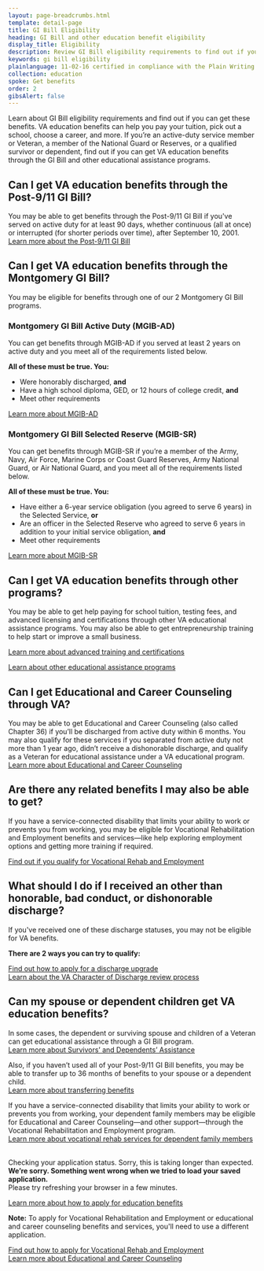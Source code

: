 ```yaml
---
layout: page-breadcrumbs.html
template: detail-page
title: GI Bill Eligibility
heading: GI Bill and other education benefit eligibility
display_title: Eligibility
description: Review GI Bill eligibility requirements to find out if you can get help paying for school or training. You can also find out if you qualify for other VA education benefits as a Veteran, service member, Reservist, National Guard Soldier, or qualified survivor or dependent.
keywords: gi bill eligibility
plainlanguage: 11-02-16 certified in compliance with the Plain Writing Act
collection: education
spoke: Get benefits
order: 2
gibsAlert: false
---
```

<div itemscope itemtype="http://schema.org/FAQPage">
<div class="va-introtext" itemprop="description" >

Learn about GI Bill eligibility requirements and find out if you can get these benefits. VA education benefits can help you pay your tuition, pick out a school, choose a career, and more. If you’re an active-duty service member or Veteran, a member of the National Guard or Reserves, or a qualified survivor or dependent, find out if you can get VA education benefits through the GI Bill and other educational assistance programs.

</div>

## Can I get VA education benefits through the Post-9/11 GI Bill?

You may be able to get benefits through the Post-9/11 GI Bill if you've served on active duty for at least 90 days, whether continuous (all at once) or interrupted (for shorter periods over time), after September 10, 2001. <br>
[Learn more about the Post-9/11 GI Bill](/education/about-gi-bill-benefits/post-9-11/)

## Can I get VA education benefits through the Montgomery GI Bill?

You may be eligible for benefits through one of our 2 Montgomery GI Bill programs.

### Montgomery GI Bill Active Duty (MGIB-AD)

You can get benefits through MGIB-AD if you served at least 2 years on active duty and you meet all of the requirements listed below.

**All of these must be true. You:**

- Were honorably discharged, **and**
- Have a high school diploma, GED, or 12 hours of college credit, **and**
- Meet other requirements

[Learn more about MGIB-AD](/education/about-gi-bill-benefits/montgomery-active-duty/)

### Montgomery GI Bill Selected Reserve (MGIB-SR)

You can get benefits through MGIB-SR if you’re a member of the Army, Navy, Air Force, Marine Corps or Coast Guard Reserves, Army National Guard, or Air National Guard, and you meet all of the requirements listed below.

**All of these must be true. You:**
- Have either a 6-year service obligation (you agreed to serve 6 years) in the Selected Service, **or**
- Are an officer in the Selected Reserve who agreed to serve 6 years in addition to your initial service obligation, **and**
- Meet other requirements

[Learn more about MGIB-SR](/education/about-gi-bill-benefits/montgomery-selected-reserve/)

## Can I get VA education benefits through other programs?

You may be able to get help paying for school tuition, testing fees, and advanced licensing and certifications through other VA educational assistance programs. You may also be able to get entrepreneurship training to help start or improve a small business.

[Learn more about advanced training and certifications](/education/about-gi-bill-benefits/how-to-use-benefits/)

[Learn about other educational assistance programs](/education/other-va-education-benefits/)

## Can I get Educational and Career Counseling through VA?

You may be able to get Educational and Career Counseling (also called Chapter 36) if you’ll be discharged from active duty within 6 months. You may also qualify for these services if you separated from active duty not more than 1 year ago, didn’t receive a dishonorable discharge, and qualify as a Veteran for educational assistance under a VA educational program. <br>
[Learn more about Educational and Career Counseling](/careers-employment/education-and-career-counseling/)

## Are there any related benefits I may also be able to get?

If you have a service-connected disability that limits your ability to work or prevents you from working, you may be eligible for Vocational Rehabilitation and Employment benefits and services—like help exploring employment options and getting more training if required. <br>

[Find out if you qualify for Vocational Rehab and Employment](/careers-employment/vocational-rehabilitation/eligibility/)

## What should I do if I received an other than honorable, bad conduct, or dishonorable discharge?

If you've received one of these discharge statuses, you may not be eligible for VA benefits.

**There are 2 ways you can try to qualify:**

[Find out how to apply for a discharge upgrade](/discharge-upgrade-instructions/)<br/>
[Learn about the VA Character of Discharge review process](/discharge-upgrade-instructions/#other-options)

## Can my spouse or dependent children get VA education benefits?

In some cases, the dependent or surviving spouse and children of a Veteran can get educational assistance through a GI Bill program. <br> [Learn more about Survivors’ and Dependents’ Assistance](/education/survivor-dependent-benefits/)

Also, if you haven’t used all of your Post-9/11 GI Bill benefits, you may be able to transfer up to 36 months of benefits to your spouse or a dependent child. <br>
[Learn more about transferring benefits](/education/transfer-post-9-11-gi-bill-benefits/)

If you have a service-connected disability that limits your ability to work or prevents you from working, your dependent family members may be eligible for Educational and Career Counseling—and other support—through the Vocational Rehabilitation and Employment program. <br>
[Learn more about vocational rehab services for dependent family members](/careers-employment/dependent-benefits/)

</div><div markdown="0"><br></div>

<div data-widget-type="education-app-status" data-widget-timeout="20">
  <div class="loading-indicator-container">
    <div class="loading-indicator" role="progressbar" aria-valuetext="Checking your application status."></div>
    <span class="loading-indicator-message loading-indicator-message--normal">
      Checking your application status.
    </span>
    <span class="loading-indicator-message loading-indicator-message--slow vads-u-display--none" aria-hidden="true">
      Sorry, this is taking longer than expected.
    </span>
  </div>
  <span class="static-widget-content vads-u-display--none" aria-hidden="true"></span>
  <div class="usa-alert usa-alert-error sip-application-error vads-u-display--none" aria-hidden="true">
    <div class="usa-alert-body">
      <strong>We’re sorry. Something went wrong when we tried to load your saved application.</strong><br>Please try refreshing your browser in a few minutes.
    </div>
  </div>
</div>

[Learn more about how to apply for education benefits](/education/how-to-apply/)

**Note:** To apply for Vocational Rehabilitation and Employment or educational and career counseling benefits and services, you'll need to use a different application.

[Find out how to apply for Vocational Rehab and Employment](/careers-employment/vocational-rehabilitation/how-to-apply/) <br>
[Learn more about Educational and Career Counseling](/careers-employment/education-and-career-counseling/)

<div markdown="0"><br></div>
</div>
